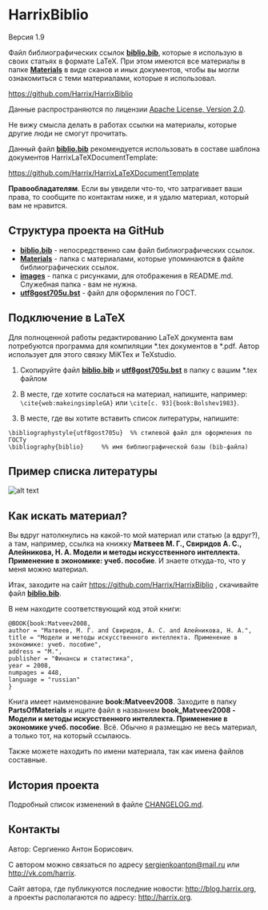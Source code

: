 HarrixBiblio
============

Версия 1.9

Файл библиографических ссылок [**biblio.bib**](../master/biblio.bib), которые я использую в своих статьях в формате LaTeX. При этом имеются все материалы в папке [**Materials**](../master/Materials) в виде сканов и иных документов, чтобы вы могли ознакомиться с теми материалами, которые я использовал.

https://github.com/Harrix/HarrixBiblio

Данные распространяются по лицензии [Apache License, Version 2.0](../master/LICENSE.txt).

Не вижу смысла делать в работах ссылки на материалы, которые другие люди не смогут прочитать.

Данный файл [**biblio.bib**](../master/biblio.bib) рекомендуется использовать в составе шаблона документов HarrixLaTeXDocumentTemplate:

https://github.com/Harrix/HarrixLaTeXDocumentTemplate

**Правообладателям**. Если вы увидели что-то, что затрагивает ваши права, то сообщите по контактам ниже, и я удалю материал, который вам не нравится.

Структура проекта на GitHub
-------------------------

- [**biblio.bib**](../master/biblio.bib) - непосредственно сам файл библиографических ссылок.
- [**Materials**](../master/Materials) - папка с материалами, которые упоминаются в файле библиографических ссылок.
- [**images**](../master/images) - папка с рисунками, для отображения в README.md. Служебная папка - вам не нужна.
- [**utf8gost705u.bst**](../master/utf8gost705u.bst) - файл для оформления по ГОСТ.

Подключение в LaTeX
-------------------

Для полноценной работы редактированию LaTeX документа вам потребуются программа для компиляции *.tex документов в *.pdf. Автор использует для этого связку MiKTex и TeXstudio.

 1. Скопируйте файл [**biblio.bib**](../master/biblio.bib) и [**utf8gost705u.bst**](../master/utf8gost705u.bst) в папку с вашим *.tex файлом
 
 2. В месте, где хотите сослаться на материал, напишите, например: `\cite{web:makeingsimpleGA}` или `\cite[с. 93]{book:Bolshev1983}`.

 3. В месте, где вы хотите вставить список литературы, напишите:
```
\bibliographystyle{utf8gost705u}  %% стилевой файл для оформления по ГОСТу
\bibliography{biblio}     %% имя библиографической базы (bib-файла)
```
	
Пример списка литературы
------------------------

![alt text](../master/images/biblio.png "Пример списка литературы")

Как искать материал?
--------------------

Вы вдруг натолкнулись на какой-то мой материал или статью (а вдруг?), а там, например, ссылка на книжку **Матвеев М. Г., Свиридов А. С., Алейникова, Н. А. Модели и методы искусственного интеллекта. Применение в экономике: учеб. пособие**. И знаете откуда-то, что у меня можно материал. 

Итак, заходите на сайт https://github.com/Harrix/HarrixBiblio , скачивайте файл [**biblio.bib**](../master/biblio.bib).

В нем находите соответствующий код этой книги:

	@BOOK{book:Matveev2008,
	author = "Матвеев, М. Г. and Свиридов, А. С. and Алейникова, Н. А.",
	title = "Модели и методы искусственного интеллекта. Применение в экономике: учеб. пособие",
	address = "М.",
	publisher = "Финансы и статистика",
	year = 2008,
	numpages = 448,
	language = "russian"
	}
	
Книга имеет наименование **book:Matveev2008**. Заходите в папку **PartsOfMaterials** и ищите файл в названием **book_Matveev2008 - Модели и методы искусственного интеллекта. Применение в экономике учеб. пособие**. Всё. Обычно я размещаю не весь материал, а только тот, на который ссылаюсь.

Также можете находить по имени материала, так как имена файлов составные.

История проекта
---------------

Подробный список изменений в файле [CHANGELOG.md](../master/CHANGELOG.md).

Контакты
--------

Автор: Сергиенко Антон Борисович.

С автором можно связаться по адресу sergienkoanton@mail.ru или  http://vk.com/harrix.

Сайт автора, где публикуются последние новости: http://blog.harrix.org, а проекты располагаются по адресу: http://harrix.org.